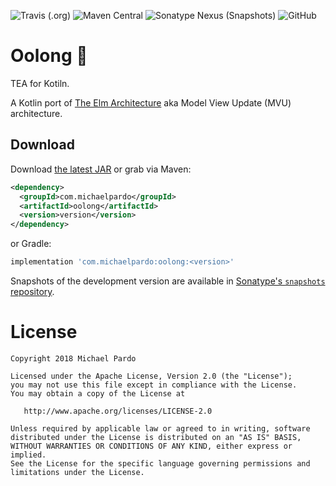 ![Travis (.org)](https://img.shields.io/travis/pardom/oolong.svg) ![Maven Central](https://img.shields.io/maven-central/v/com.michaelpardo/oolong.svg) ![Sonatype Nexus (Snapshots)](https://img.shields.io/nexus/s/https/oss.sonatype.org/com.michaelpardo/oolong.svg) ![GitHub](https://img.shields.io/github/license/pardom/oolong.svg)

Oolong 🍵 
=========

TEA for Kotiln.

A Kotlin port of [The Elm Architecture][1] aka Model View Update (MVU) architecture.

Download
--------

Download [the latest JAR][2] or grab via Maven:
```xml
<dependency>
  <groupId>com.michaelpardo</groupId>
  <artifactId>oolong</artifactId>
  <version>version</version>
</dependency>
```
or Gradle:
```groovy
implementation 'com.michaelpardo:oolong:<version>'
```

Snapshots of the development version are available in [Sonatype's `snapshots` repository][snap].

[1]: https://guide.elm-lang.org/architecture/
[2]: https://search.maven.org/remote_content?g=com.michaelpardo&a=oolong&v=LATEST
[snap]: https://oss.sonatype.org/content/repositories/snapshots/

License
=======

    Copyright 2018 Michael Pardo

    Licensed under the Apache License, Version 2.0 (the "License");
    you may not use this file except in compliance with the License.
    You may obtain a copy of the License at

       http://www.apache.org/licenses/LICENSE-2.0

    Unless required by applicable law or agreed to in writing, software
    distributed under the License is distributed on an "AS IS" BASIS,
    WITHOUT WARRANTIES OR CONDITIONS OF ANY KIND, either express or implied.
    See the License for the specific language governing permissions and
    limitations under the License.
